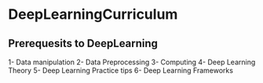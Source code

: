 # DeepLearningCurriculum


## Prerequesits to DeepLearning
1- Data manipulation
2- Data Preprocessing
3- Computing
4- Deep Learning Theory
5- Deep Learning Practice tips 
6- Deep Learning Frameworks
